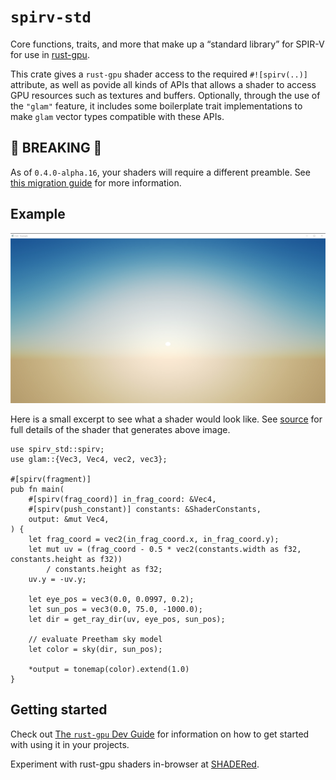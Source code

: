 # `spirv-std`

Core functions, traits, and more that make up a “standard library” for SPIR-V for use in [rust-gpu](https://github.com/EmbarkStudios/rust-gpu#readme).

This crate gives a `rust-gpu` shader access to the required `#![spirv(..)]` attribute, as well as povide all kinds of APIs that allows a shader to access GPU resources such as textures and buffers. Optionally, through the use of the `"glam"` feature, it includes some boilerplate trait implementations to make `glam` vector types compatible with these APIs.

## 🚨 BREAKING 🚨

As of `0.4.0-alpha.16`, your shaders will require a different preamble. See [this migration guide][migration] for more information.

## Example

![Sky shader](https://github.com/EmbarkStudios/rust-gpu/raw/b12a2f3f6a54bc841d05a9224bc577909d519228/docs/assets/sky.jpg)

Here is a small excerpt to see what a shader would look like. See [source][source] for full details of the shader that generates above image.

```rust,no_run
use spirv_std::spirv;
use glam::{Vec3, Vec4, vec2, vec3};

#[spirv(fragment)]
pub fn main(
    #[spirv(frag_coord)] in_frag_coord: &Vec4,
    #[spirv(push_constant)] constants: &ShaderConstants,
    output: &mut Vec4,
) {
    let frag_coord = vec2(in_frag_coord.x, in_frag_coord.y);
    let mut uv = (frag_coord - 0.5 * vec2(constants.width as f32, constants.height as f32))
        / constants.height as f32;
    uv.y = -uv.y;

    let eye_pos = vec3(0.0, 0.0997, 0.2);
    let sun_pos = vec3(0.0, 75.0, -1000.0);
    let dir = get_ray_dir(uv, eye_pos, sun_pos);

    // evaluate Preetham sky model
    let color = sky(dir, sun_pos);

    *output = tonemap(color).extend(1.0)
}
```

## Getting started

Check out [The `rust-gpu` Dev Guide][gpu-guide] for information on how to get started with using it in your projects.

Experiment with rust-gpu shaders in-browser at [SHADERed][shadered].

[migration]: https://github.com/EmbarkStudios/rust-gpu/blob/main/docs/src/migration-to-register-tool.md
[source]: https://github.com/EmbarkStudios/rust-gpu/blob/main/examples/shaders/sky-shader/src/lib.rs
[gpu-guide]: https://embarkstudios.github.io/rust-gpu/book/
[shadered]: https://shadered.org/shaders?language=rust&sort=hot
